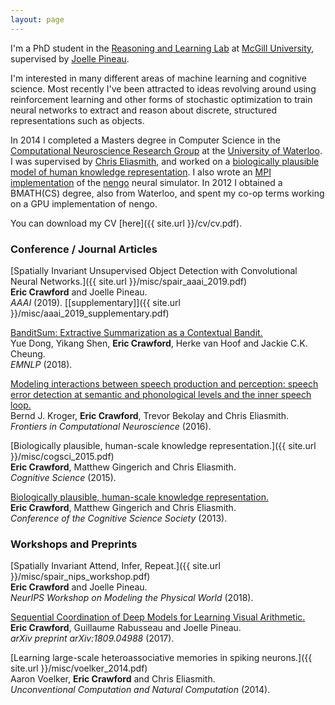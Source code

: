 ```yaml
---
layout: page
---
```


I'm a PhD student in the [Reasoning and Learning Lab](http://rl.cs.mcgill.ca/) at [McGill University](https://www.mcgill.ca/), supervised by [Joelle Pineau](http://cs.mcgill.ca/~jpineau/).

I'm interested in many different areas of machine learning and cognitive science. Most recently I've been attracted to ideas revolving around using reinforcement learning and other forms of stochastic optimization to train neural networks to extract and reason about discrete, structured representations such as objects.

In 2014 I completed a Masters degree in Computer Science in the [Computational Neuroscience Research Group](http://compneuro.uwaterloo.ca/) at the [University of Waterloo](https://uwaterloo.ca/). I was supervised by [Chris Eliasmith](http://arts.uwaterloo.ca/~celiasmi/), and worked on a [biologically plausible model of human knowledge representation](https://github.com/e2crawfo/hrr-scaling). I also wrote an [MPI implementation](https://github.com/e2crawfo/nengo_mpi) of the [nengo](https://github.com/nengo/nengo) neural simulator. In 2012 I obtained a BMATH(CS) degree, also from Waterloo, and spent my co-op terms working on a GPU implementation of nengo.

You can download my CV [here]({{ site.url }}/cv/cv.pdf).

### Conference / Journal Articles
[Spatially Invariant Unsupervised Object Detection with Convolutional Neural Networks.]({{ site.url }}/misc/spair_aaai_2019.pdf)  
**Eric Crawford** and Joelle Pineau.  
*AAAI* (2019). [[supplementary]]({{ site.url }}/misc/aaai_2019_supplementary.pdf)

[BanditSum: Extractive Summarization as a Contextual Bandit.](https://arxiv.org/abs/1809.09672)  
Yue Dong, Yikang Shen, **Eric Crawford**, Herke van Hoof and Jackie C.K. Cheung.  
*EMNLP* (2018).

[Modeling interactions between speech production and perception: speech error detection at semantic and phonological levels and the inner speech loop.](https://www.ncbi.nlm.nih.gov/pmc/articles/PMC4885855/)  
Bernd J. Kroger, **Eric Crawford**, Trevor Bekolay and Chris Eliasmith.  
*Frontiers in Computational Neuroscience* (2016).

[Biologically plausible, human-scale knowledge representation.]({{ site.url }}/misc/cogsci_2015.pdf)  
**Eric Crawford**, Matthew Gingerich and Chris Eliasmith.  
*Cognitive Science* (2015).

[Biologically plausible, human-scale knowledge representation.](https://mindmodeling.org/cogsci2013/papers/0099/paper0099.pdf)  
**Eric Crawford**, Matthew Gingerich and Chris Eliasmith.  
*Conference of the Cognitive Science Society* (2013).

### Workshops and Preprints
[Spatially Invariant Attend, Infer, Repeat.]({{ site.url }}/misc/spair_nips_workshop.pdf)  
**Eric Crawford** and Joelle Pineau.  
*NeurIPS Workshop on Modeling the Physical World* (2018).

[Sequential Coordination of Deep Models for Learning Visual Arithmetic.](https://arxiv.org/abs/1809.04988)  
**Eric Crawford**, Guillaume Rabusseau and Joelle Pineau.  
*arXiv preprint arXiv:1809.04988* (2017).

[Learning large-scale heteroassociative memories in spiking neurons.]({{ site.url }}/misc/voelker_2014.pdf)  
Aaron Voelker, **Eric Crawford** and Chris Eliasmith.  
*Unconventional Computation and Natural Computation* (2014).
